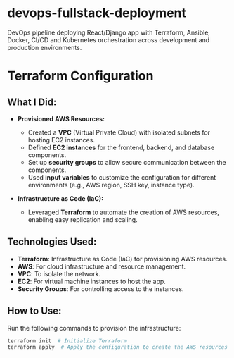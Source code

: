 # devops-fullstack-deployment
DevOps pipeline deploying React/Django app with Terraform, Ansible, Docker, CI/CD and Kubernetes orchestration across development and production environments.
  
# Terraform Configuration

## What I Did:

- **Provisioned AWS Resources:**
  - Created a **VPC** (Virtual Private Cloud) with isolated subnets for hosting EC2 instances.
  - Defined **EC2 instances** for the frontend, backend, and database components.
  - Set up **security groups** to allow secure communication between the components.
  - Used **input variables** to customize the configuration for different environments (e.g., AWS region, SSH key, instance type).

- **Infrastructure as Code (IaC):**
  - Leveraged **Terraform** to automate the creation of AWS resources, enabling easy replication and scaling.

## Technologies Used:
- **Terraform**: Infrastructure as Code (IaC) for provisioning AWS resources.
- **AWS**: For cloud infrastructure and resource management.
- **VPC**: To isolate the network.
- **EC2**: For virtual machine instances to host the app.
- **Security Groups**: For controlling access to the instances.

## How to Use:

Run the following commands to provision the infrastructure:

```bash
terraform init  # Initialize Terraform
terraform apply  # Apply the configuration to create the AWS resources
